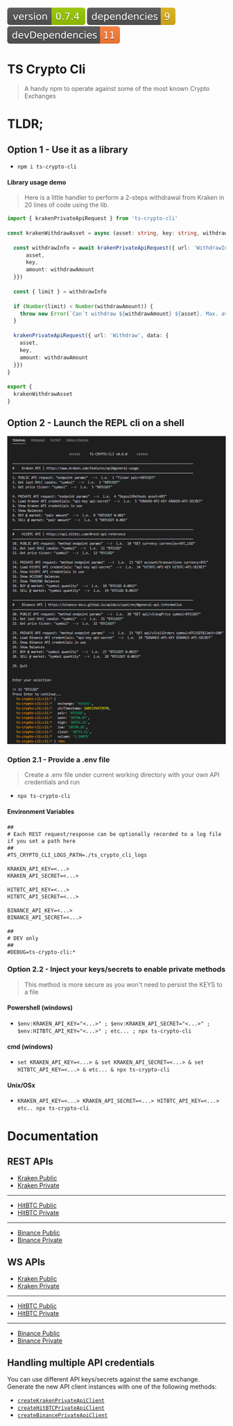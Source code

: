<img src=".ci_badges/npm-version-badge.svg" /> <img src=".ci_badges/npm-dependencies-badge.svg" /> <img src=".ci_badges/npm-devdependencies-badge.svg" />

# TS Crypto Cli

> A handy npm to operate against some of the most known Crypto Exchanges


# TLDR;

## Option 1 - Use it as a library

- `npm i ts-crypto-cli`

#### Library usage demo

> Here is a little handler to perform a 2-steps withdrawal from Kraken in 20 lines of code using the lib.

```typescript
import { krakenPrivateApiRequest } from 'ts-crypto-cli'

const krakenWithdrawAsset = async (asset: string, key: string, withdrawAmount: number): Promise<void> => {

  const withdrawInfo = await krakenPrivateApiRequest({ url: 'WithdrawInfo', data: {
      asset,
      key,
      amount: withdrawAmount
  }})

  const { limit } = withdrawInfo

  if (Number(limit) < Number(withdrawAmount)) {
    throw new Error(`Can´t withdraw ${withdrawAmount} ${asset}. Max. available ${limit}`)
  }

  krakenPrivateApiRequest({ url: 'Withdraw', data: {
    asset,
    key,
    amount: withdrawAmount
  }})
}

export {
  krakenWithdrawAsset
}
```

## Option 2 - Launch the REPL cli on a shell

<img src=".github/menu_demo.png" />

### Option 2.1 - Provide a .env file

> Create a .env file under current working directory with your own API credentials and run

- `npx ts-crypto-cli`

#### Environment Variables

```
##
# Each REST request/response can be optionally recorded to a log file if you set a path here
##
#TS_CRYPTO_CLI_LOGS_PATH=./ts_crypto_cli_logs

KRAKEN_API_KEY=<...>
KRAKEN_API_SECRET=<...>

HITBTC_API_KEY=<...>
HITBTC_API_SECRET=<...>

BINANCE_API_KEY=<...>
BINANCE_API_SECRET=<...>

##
# DEV only
##
#DEBUG=ts-crypto-cli:*
```

### Option 2.2 - Inject your keys/secrets to enable private methods

> This method is more secure as you won't need to persist the KEYS to a file

#### Powershell (windows)

- `$env:KRAKEN_API_KEY="<...>" ; $env:KRAKEN_API_SECRET="<...>" ; $env:HITBTC_API_KEY="<...>" ; etc... ; npx ts-crypto-cli`

#### cmd (windows)

- `set KRAKEN_API_KEY=<...> & set KRAKEN_API_SECRET=<...> & set HITBTC_API_KEY=<...> & etc... & npx ts-crypto-cli`

#### Unix/OSx

- `KRAKEN_API_KEY=<...> KRAKEN_API_SECRET=<...> HITBTC_API_KEY=<...> etc.. npx ts-crypto-cli`


# Documentation

## REST APIs

- [Kraken Public](https://yeikiu.github.io/ts-crypto-cli/modules/_api_clients_kraken_public_api_request_.html)
- [Kraken Private](https://yeikiu.github.io/ts-crypto-cli/modules/_api_clients_kraken_private_api_request_.html)
---
- [HitBTC Public](https://yeikiu.github.io/ts-crypto-cli/modules/_api_clients_hitbtc_public_api_request_.html)
- [HitBTC Private](https://yeikiu.github.io/ts-crypto-cli/modules/_api_clients_hitbtc_private_api_request_.html)
---
- [Binance Public](https://yeikiu.github.io/ts-crypto-cli/modules/_api_clients_binance_public_api_request_.html)
- [Binance Private](https://yeikiu.github.io/ts-crypto-cli/modules/_api_clients_binance_private_api_request_.html)

## WS APIs

- [Kraken Public](https://yeikiu.github.io/ts-crypto-cli/modules/_api_clients_kraken_public_ws_handler_.html)
- [Kraken Private](https://yeikiu.github.io/ts-crypto-cli/modules/_api_clients_kraken_private_ws_handler_.html)
---
- [HitBTC Public](https://yeikiu.github.io/ts-crypto-cli/modules/_api_clients_hitbtc_public_ws_handler_.html)
- [HitBTC Private](https://yeikiu.github.io/ts-crypto-cli/modules/_api_clients_hitbtc_private_ws_handler_.html)
---
- [Binance Public](https://yeikiu.github.io/ts-crypto-cli/modules/_api_clients_binance_public_ws_handler_.html)
- [Binance Private](https://yeikiu.github.io/ts-crypto-cli/modules/_api_clients_binance_private_ws_handler_.html)

## Handling multiple API credentials

You can use different API keys/secrets against the same exchange. Generate the new API client instances with one of the following methods:

- [`createKrakenPrivateApiClient`](https://yeikiu.github.io/ts-crypto-cli/modules/_api_clients_kraken_private_api_request_.html#createkrakenprivateapiclient)
- [`createHitBTCPrivateApiClient`](https://yeikiu.github.io/ts-crypto-cli/modules/_api_clients_hitbtc_private_api_request_.html#createhitbtcprivateapiclient)
- [`createBinancePrivateApiClient`](https://yeikiu.github.io/ts-crypto-cli/modules/_api_clients_binance_private_api_request_.html#createbinanceprivateapiclient)

